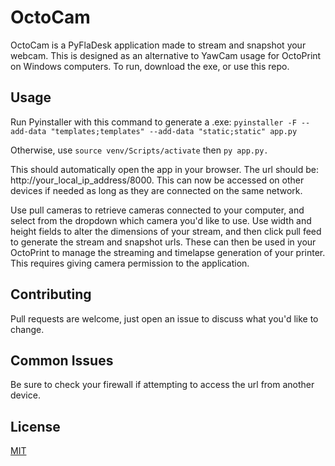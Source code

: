 # OctoCam

OctoCam is a PyFlaDesk application made to stream and snapshot your webcam. This is designed as an alternative to YawCam usage for
OctoPrint on Windows computers. To run, download the exe, or use this repo.

## Usage

Run Pyinstaller with this command to generate a .exe:
`pyinstaller -F --add-data "templates;templates" --add-data "static;static" app.py`

Otherwise, use `source venv/Scripts/activate` then `py app.py.`

This should automatically open the app in your browser. The url should be: http://your_local_ip_address/8000.
This can now be accessed on other devices if needed as long as they are connected on the same network.

Use pull cameras to retrieve cameras connected to your computer, and select from the dropdown which camera you'd like to use. Use width and
height fields to alter the dimensions of your stream, and then click pull feed to generate the stream and snapshot urls. These can then be
used in your OctoPrint to manage the streaming and timelapse generation of your printer. This requires giving camera permission to the application.

## Contributing

Pull requests are welcome, just open an issue to discuss what you'd like to change.

## Common Issues

Be sure to check your firewall if attempting to access the url from another device.

## License

[MIT](https://choosealicense.com/licenses/mit/)
